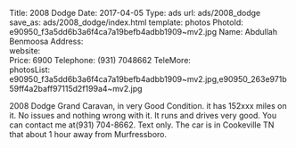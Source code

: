 Title:          2008 Dodge
Date:           2017-04-05
Type:           ads
url:            ads/2008_dodge
save_as:        ads/2008_dodge/index.html
template:       photos
PhotoId:        e90950_f3a5dd6b3a6f4ca7a19befb4adbb1909~mv2.jpg
Name:           Abdullah Benmoosa
Address:        
website:        
Price:          6900
Telephone:      (931) 7048662
TeleMore:       
photosList:     e90950_f3a5dd6b3a6f4ca7a19befb4adbb1909~mv2.jpg,e90950_263e971b59ff4a2baff97115d2f199a4~mv2.jpg

2008 Dodge Grand Caravan, in very Good Condition. it has 152xxx miles on it. No issues and nothing wrong with it. It runs and drives very good. You can contact me at(931) 704-8662. Text only. The car is in Cookeville TN that about 1 hour away from Murfressboro.
